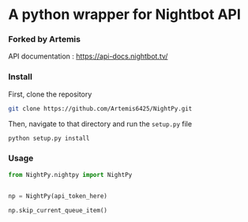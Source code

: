 # A python wrapper for Nightbot API
### Forked by Artemis

API documentation : https://api-docs.nightbot.tv/


### Install 

First, clone the repository
```bash
git clone https://github.com/Artemis6425/NightPy.git
```
Then, navigate to that directory and run the `setup.py` file
```bash
python setup.py install
```
### Usage
```python
from NightPy.nightpy import NightPy


np = NightPy(api_token_here)

np.skip_current_queue_item()
```
